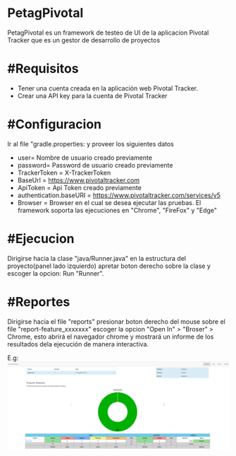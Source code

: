 # **PetagPivotal**
PetagPivotal es un framework de testeo de UI de la aplicacion Pivotal Tracker que es un gestor de desarrollo
de proyectos 
# #Requisitos
* Tener una cuenta creada en la aplicación web Pivotal Tracker.
* Crear una API key para la cuenta de Pivotal Tracker 
# #Configuracion 
Ir al file "gradle.properties: y proveer los siguientes datos

* user= Nombre de usuario creado previamente
* password= Password de usuario creado previamente
* TrackerToken = X-TrackerToken
* BaseUrl = https://www.pivotaltracker.com
* ApiToken = Api Token creado previamente
* authentication.baseURI = https://www.pivotaltracker.com/services/v5
* Browser = Browser en el cual se desea ejecutar las pruebas. El framework soporta las ejecuciones
en "Chrome", "FireFox" y "Edge"

# #Ejecucion
Dirigirse hacia la clase "java/Runner.java" en la estructura del proyecto(panel lado izquierdo)
apretar boton derecho sobre la clase y escoger la opcion: Run "Runner".

# #Reportes
Dirigirse hacia el file "reports" presionar boton derecho del mouse sobre el file "report-feature_xxxxxxx"
escoger la opcion "Open In" > "Broser" > Chrome, esto abrirá el navegador chrome y mostrará un informe de los
resultados dela ejecución de manera interactiva.  

E.g:
![img.png](img.png)
